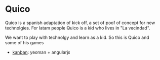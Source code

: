 Quico
==============

Quico is a spanish adaptation of kick off, a set of poof of concept for new technolgies. For latam people Quico is a kid who lives in "La vecindad".

We want to play with technolgy and learn as a kid. So this is Quico and some of his games

- [kanban]: yeoman + angularjs

[kanban]:http://banquito.github.io/quico/kanban/
